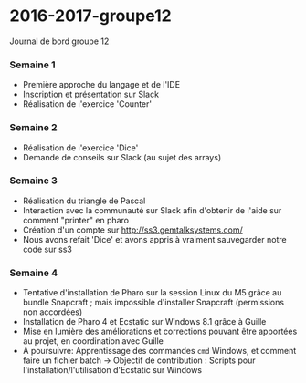 # 2016-2017-groupe12
Journal de bord groupe 12


### Semaine 1

- Première approche du langage et de l'IDE
- Inscription et présentation sur Slack
- Réalisation de l'exercice 'Counter'


### Semaine 2

- Réalisation de l'exercice 'Dice'
- Demande de conseils sur Slack (au sujet des arrays)


### Semaine 3

- Réalisation du triangle de Pascal
- Interaction avec la communauté sur Slack afin d'obtenir de l'aide sur comment "printer" en pharo
- Création d'un compte sur http://ss3.gemtalksystems.com/
- Nous avons refait 'Dice' et avons appris à vraiment sauvegarder notre code sur ss3

### Semaine 4

- Tentative d'installation de Pharo sur la session Linux du M5 grâce au bundle Snapcraft ; mais impossible d'installer Snapcraft (permissions non accordées)
- Installation de Pharo 4 et Ecstatic sur Windows 8.1 grâce à Guille
- Mise en lumière des améliorations et corrections pouvant être apportées au projet, en coordination avec Guille
- A poursuivre: Apprentissage des commandes `cmd` Windows, et comment faire un fichier batch
-> Objectif de contribution : Scripts pour l'installation/l'utilisation d'Ecstatic sur Windows
